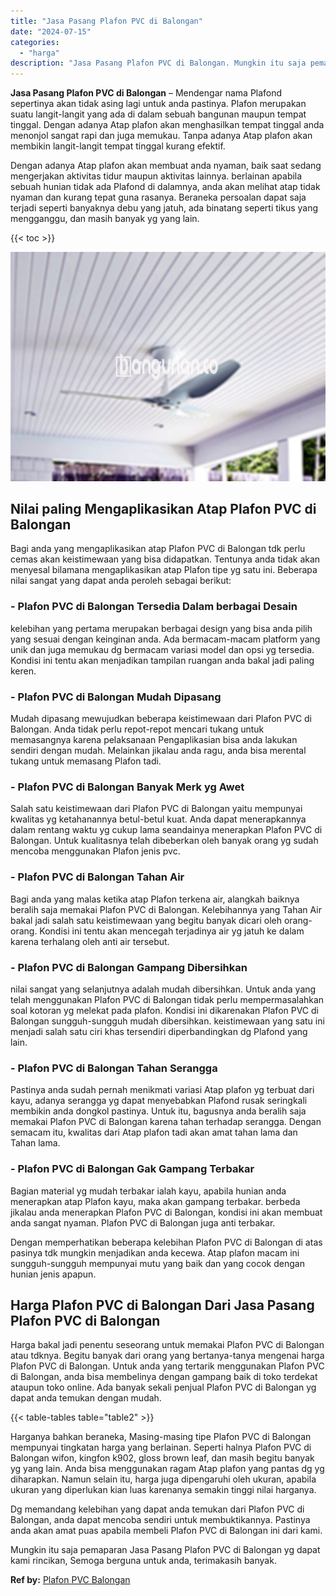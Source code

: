 ```yaml
---
title: "Jasa Pasang Plafon PVC di Balongan"
date: "2024-07-15"
categories: 
  - "harga"
description: "Jasa Pasang Plafon PVC di Balongan. Mungkin itu saja pemaparan Jasa Pasang Plafon PVC di Balongan yg dapat kami rincikan, Semoga berguna untuk anda, terimaka..."
---
```


**Jasa Pasang Plafon PVC di Balongan** – Mendengar nama Plafond sepertinya akan tidak asing lagi untuk anda pastinya. Plafon merupakan suatu langit-langit yang ada di dalam sebuah bangunan maupun tempat tinggal. Dengan adanya Atap plafon akan menghasilkan tempat tinggal anda menonjol sangat rapi dan juga memukau. Tanpa adanya Atap plafon akan membikin langit-langit tempat tinggal kurang efektif.

Dengan adanya Atap plafon akan membuat anda nyaman, baik saat sedang mengerjakan aktivitas tidur maupun aktivitas lainnya. berlainan apabila sebuah hunian tidak ada Plafond di dalamnya, anda akan melihat atap tidak nyaman dan kurang tepat guna rasanya. Beraneka persoalan dapat saja terjadi seperti banyaknya debu yang jatuh, ada binatang seperti tikus yang mengganggu, dan masih banyak yg yang lain.

{{< toc >}}

![Jasa Pasang Plafon PVC di Balongan](/images/flafond-pvc-murah30.png)

## Nilai paling Mengaplikasikan Atap Plafon PVC di Balongan

Bagi anda yang mengaplikasikan atap Plafon PVC di Balongan tdk perlu cemas akan keistimewaan yang bisa didapatkan. Tentunya anda tidak akan menyesal bilamana mengaplikasikan atap Plafon tipe yg satu ini. Beberapa nilai sangat yang dapat anda peroleh sebagai berikut:

### \- Plafon PVC di Balongan Tersedia Dalam berbagai Desain

kelebihan yang pertama merupakan berbagai design yang bisa anda pilih yang sesuai dengan keinginan anda. Ada bermacam-macam platform yang unik dan juga memukau dg bermacam variasi model dan opsi yg tersedia. Kondisi ini tentu akan menjadikan tampilan ruangan anda bakal jadi paling keren.

### \- Plafon PVC di Balongan Mudah Dipasang

Mudah dipasang mewujudkan beberapa keistimewaan dari Plafon PVC di Balongan. Anda tidak perlu repot-repot mencari tukang untuk memasangnya karena pelaksanaan Pengaplikasian bisa anda lakukan sendiri dengan mudah. Melainkan jikalau anda ragu, anda bisa merental tukang untuk memasang Plafon tadi.

### \- Plafon PVC di Balongan Banyak Merk yg Awet

Salah satu keistimewaan dari Plafon PVC di Balongan yaitu mempunyai kwalitas yg ketahanannya betul-betul kuat. Anda dapat menerapkannya dalam rentang waktu yg cukup lama seandainya menerapkan Plafon PVC di Balongan. Untuk kualitasnya telah dibeberkan oleh banyak orang yg sudah mencoba menggunakan Plafon jenis pvc.

### \- Plafon PVC di Balongan Tahan Air

Bagi anda yang malas ketika atap Plafon terkena air, alangkah baiknya beralih saja memakai Plafon PVC di Balongan. Kelebihannya yang Tahan Air bakal jadi salah satu keistimewaan yang begitu banyak dicari oleh orang-orang. Kondisi ini tentu akan mencegah terjadinya air yg jatuh ke dalam karena terhalang oleh anti air tersebut.

### \- Plafon PVC di Balongan Gampang Dibersihkan

nilai sangat yang selanjutnya adalah mudah dibersihkan. Untuk anda yang telah menggunakan Plafon PVC di Balongan tidak perlu mempermasalahkan soal kotoran yg melekat pada plafon. Kondisi ini dikarenakan Plafon PVC di Balongan sungguh-sungguh mudah dibersihkan. keistimewaan yang satu ini menjadi salah satu ciri khas tersendiri diperbandingkan dg Plafond yang lain.

### \- Plafon PVC di Balongan Tahan Serangga

Pastinya anda sudah pernah menikmati variasi Atap plafon yg terbuat dari kayu, adanya serangga yg dapat menyebabkan Plafond rusak seringkali membikin anda dongkol pastinya. Untuk itu, bagusnya anda beralih saja memakai Plafon PVC di Balongan karena tahan terhadap serangga. Dengan semacam itu, kwalitas dari Atap plafon tadi akan amat tahan lama dan Tahan lama.

### \- Plafon PVC di Balongan Gak Gampang Terbakar

Bagian material yg mudah terbakar ialah kayu, apabila hunian anda menerapkan atap Plafon kayu, maka akan gampang terbakar. berbeda jikalau anda menerapkan Plafon PVC di Balongan, kondisi ini akan membuat anda sangat nyaman. Plafon PVC di Balongan juga anti terbakar.

Dengan memperhatikan beberapa kelebihan Plafon PVC di Balongan di atas pasinya tdk mungkin menjadikan anda kecewa. Atap plafon macam ini sungguh-sungguh mempunyai mutu yang baik dan yang cocok dengan hunian jenis apapun.

## Harga Plafon PVC di Balongan Dari Jasa Pasang Plafon PVC di Balongan

Harga bakal jadi penentu seseorang untuk memakai Plafon PVC di Balongan atau tdknya. Begitu banyak dari orang yang bertanya-tanya mengenai harga Plafon PVC di Balongan. Untuk anda yang tertarik menggunakan Plafon PVC di Balongan, anda bisa membelinya dengan gampang baik di toko terdekat ataupun toko online. Ada banyak sekali penjual Plafon PVC di Balongan yg dapat anda temukan dengan mudah.

{{< table-tables table="table2" >}}

Harganya bahkan beraneka, Masing-masing tipe Plafon PVC di Balongan mempunyai tingkatan harga yang berlainan. Seperti halnya Plafon PVC di Balongan wifon, kingfon k902, gloss brown leaf, dan masih begitu banyak yg yang lain. Anda bisa menggunakan ragam Atap plafon yang pantas dg yg diharapkan. Namun selain itu, harga juga dipengaruhi oleh ukuran, apabila ukuran yang diperlukan kian luas karenanya semakin tinggi nilai harganya.

Dg memandang kelebihan yang dapat anda temukan dari Plafon PVC di Balongan, anda dapat mencoba sendiri untuk membuktikannya. Pastinya anda akan amat puas apabila membeli Plafon PVC di Balongan ini dari kami.

Mungkin itu saja pemaparan Jasa Pasang Plafon PVC di Balongan yg dapat kami rincikan, Semoga berguna untuk anda, terimakasih banyak.

**Ref by:** [Plafon PVC Balongan](https://id.wikipedia.org/wiki/Plafon)

